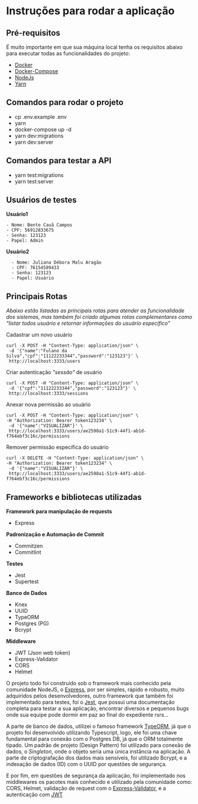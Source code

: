 # Instruções para rodar a aplicação

## Pré-requisitos

É muito importante em que sua máquina local tenha os requisitos abaixo para executar todas as funcionalidades do projeto:

- [Docker](https://docs.docker.com/engine/install/debian/)
- [Docker-Compose](https://docs.docker.com/compose/install/)
- [NodeJs](https://github.com/nodesource/distributions/blob/master/README.md)
- [Yarn](https://yarnpkg.com/getting-started/install)

## Comandos para rodar o projeto

- cp .env.example .env
- yarn
- docker-compose up -d
- yarn dev:migrations
- yarn dev:server

## Comandos para testar a API

- yarn test:migrations
- yarn test:server

## Usuários de testes

**Usuário1**

```
- Nome: Bento Cauã Campos
- CPF: 56912833675
- Senha: 123123
- Papel: Admin
```

**Usuário2**

```
  - Nome: Juliana Débora Malu Aragão
  - CPF: 76154589433
  - Senha: 123123
  - Papel: Usuário
```

## Principais Rotas

_Abaixo estão listadas as principais rotas para atender as funcionalidade dos sistemas, mas também foi criado algumas rotas complementares como "listar todos usuário e retornar informações do usuário específico"_

Cadastrar um novo usuário

```
curl -X POST -H "Content-Type: application/json" \
 -d '{"name":"Fulano da Silva","cpf":"11122233344","password":"123123"}' \
 http://localhost:3333/users
```

Criar autenticação _"sessão"_ de usuário

```
curl -X POST -H "Content-Type: application/json" \
 -d '{"cpf":"11122233344","password":"123123"}' \
 http://localhost:3333/sessions
```

Anexar nova permissão ao usuário

```
curl -X POST -H "Content-Type: application/json" \
-H "Authorization: Bearer token123234" \
 -d '{"name":"VISUALIZAR"}' \
 http://localhost:3333/users/ae2598a1-51c9-44f1-ab1d-f764ebf3c16c/permissions
```

Remover permissão específica do usuário

```
curl -X DELETE -H "Content-Type: application/json" \
-H "Authorization: Bearer token123234" \
 -d '{"name":"VISUALIZAR"}' \
 http://localhost:3333/users/ae2598a1-51c9-44f1-ab1d-f764ebf3c16c/permissions
```

## Frameworks e bibliotecas utilizadas

**Framework para manipulação de requests**

- Express

**Padronização e Automação de Commit**

- Commitzen
- Commitlint

**Testes**

- Jest
- Supertest

**Banco de Dados**

- Knex
- UUID
- TypeORM
- Postgres (PG)
- Bcrypt

**Middleware**

- JWT (Json web token)
- Express-Validator
- CORS
- Helmet

O projeto todo foi construído sob o framework mais conhecido pela comunidade NodeJS, o [Express](http://expressjs.com/pt-br/), por ser simples, rápido e robusto, muito adquiridos pelos desenvolvedores, outro framework que também foi implementado para testes, foi o [Jest](https://jestjs.io/docs/en/getting-started), que possui uma documentação completa para testar a sua aplicação, encontrar diversos e pequenos bugs onde sua equipe pode dormir em paz ao final do expediente rsrs...

A parte de banco de dados, utilizei o famoso framework [TypeORM](https://typeorm.io/#/), já que o projeto foi desenvolvido utilizando Typescript, logo, ele foi uma chave fundamental para conexão com o Postgres DB, já que o ORM totalmente tipado. Um padrão de projeto (Design Pattern) foi utilizado para conexão de dados, o _Singleton_, onde o objeto seria uma única instância na aplicação. A parte de criptografação dos dados mais sensíveis, foi utilizado Bcrypt, e a indexação de dados (ID) com o UUID por questões de segurança.

E por fim, em questões de segurança da aplicação, foi implementado nos middlewares os pacotes mais conhecido e utilizado pela comunidade como: CORS, Helmet, validação de request com o [Express-Validator](https://express-validator.github.io/docs/), e a autenticação com [JWT](https://github.com/auth0/node-jsonwebtoken#readme)
